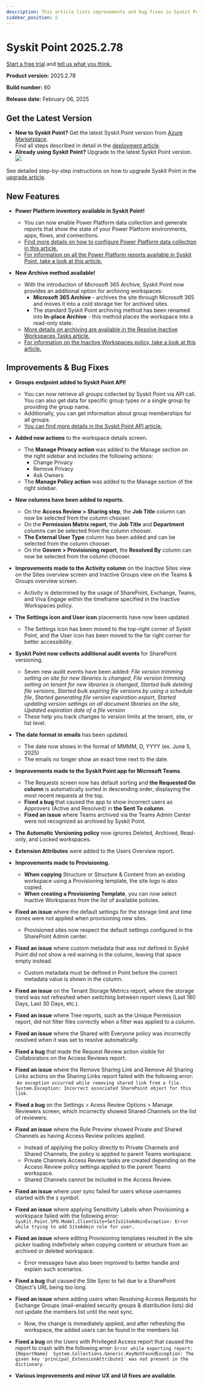 ```yaml
---
description: This article lists improvements and bug fixes in Syskit Point version 2025.2.78
sidebar_position: 5
---
```


# Syskit Point 2025.2.78

[Start a free trial](https://www.syskit.com/products/point/free-trial/) and [tell us what you think.](https://www.syskit.com/company/contact-us/)

**Product version:** 2025.2.78

**Build number:** 60

**Release date:** February 06, 2025

## Get the Latest Version

* **New to Syskit Point?** Get the latest Syskit Point version from [Azure Marketplace](https://azuremarketplace.microsoft.com/en-us/marketplace/apps/syskitltd.syskit\_point).\
 Find all steps described in detail in the [deployment article](../../../set-up-point-enterprise/deployment/deploy-syskit-point.md).
* **Already using Syskit Point?** Upgrade to the latest Syskit Point version.\
 [![](https://aka.ms/deploytoazurebutton)](https://portal.azure.com/#create/Microsoft.Template/uri/https%3A%2F%2Fsyskitassetsstorage.blob.core.windows.net%2Fpoint%2FARMTemplates%2FPointUpdateDeploy%2FPointUpdateTemplate.json)

See detailed step-by-step instructions on how to upgrade Syskit Point in the [upgrade article](../../../set-up-point-enterprise/deployment/upgrade-syskit-point.md).

## New Features

* **Power Platform inventory available in Syskit Point!**
  * You can now enable Power Platform data collection and generate reports that show the state of your Power Platform environments, apps, flows, and connections.
  * [Find more details on how to configure Power Platform data collection in this article.](../../../power-platform/enable-power-platform.md)
  * [For information on all the Power Platform reports available in Syskit Point, take a look at this article.](../../../power-platform/power-platform-reports/power-platform-reports.md)

* **New Archive method available!**
  * With the introduction of Microsoft 365 Archive, Syskit Point now provides an additional option for archiving workspaces:
    * **Microsoft 365 Archive** - archives the site through Microsoft 365 and moves it into a cold storage tier for archived sites. 
    * The standard Syskit Point archiving method has been renamed into **In-place Archive** - this method places the workspace into a read-only state.
  * [More details on archiving are available in the Resolve Inactive Workspaces Tasks article.](../../../point-collaborators/resolve-governance-tasks/inactive-workspaces.md)
  * [For information on the Inactive Workspaces policy, take a look at this article.](../../../governance-and-automation/automated-workflows/inactive-workspaces-admin.md)

## Improvements & Bug Fixes

* **Groups endpoint added to Syskit Point API!**
  * You can now retrieve all groups collected by Syskit Point via API call. You can also get data for specific group types or a single group by providing the group name.
  * Additionally, you can get information about group memberships for all groups.
  * [You can find more details in the Syskit Point API article.](../../../integrations/syskit-point-api.md)

* **Added new actions** to the workspace details screen.
  * The **Manage Privacy action** was added to the Manage section on the right sidebar and includes the following actions:
    * Change Privacy 
    * Remove Privacy
    * Ask Owners
  * The **Manage Policy action** was added to the Manage section of the right sidebar. 

* **New columns have been added to reports.**
  * On the **Access Review > Sharing step**, the **Job Title** column can now be selected from the column chooser.
  * On the **Permission Matrix report**, the **Job Title** and **Department** columns can be selected from the column chooser. 
  * **The External User Type** column has been added and can be selected from the column chooser. 
  * On the **Govern > Provisioning report**, the **Resolved By** column can now be selected from the column chooser.

* **Improvements made to the Activity column** on the Inactive Sites view on the Sites overview screen and Inactive Groups view on the Teams & Groups overview screen. 
  * Activity is determined by the usage of SharePoint, Exchange, Teams, and Viva Engage within the timeframe specified in the Inactive Workspaces policy. 

* **The Settings icon and User icon** placements have now been updated.
  * The Settings icon has been moved to the top-right corner of Syskit Point, and the User icon has been moved to the far right corner for better accessibility. 

* **Syskit Point now collects additional audit events** for SharePoint versioning.
  * Seven new audit events have been added: _File version trimming setting on site for new libraries is changed_, _File version trimming setting on tenant for new libraries is changed_, _Started bulk deleting file versions_, _Started bulk expiring file versions by using a schedule file_, _Started generating file version expiration export_, _Started updating version settings on all document libraries on the site_, _Updated expiration date of a file version_
  * These help you track changes to version limits at the tenant, site, or list level. 

* **The date format in emails** has been updated.
  * The date now shows in the format of MMMM, D, YYYY (ex. June 5, 2025)
  * The emails no longer show an exact time next to the date.  

* **Improvements made to the Syskit Point app for Microsoft Teams**. 
  * The Requests screen now has default sorting and **the Requested On column** is automatically sorted in descending order, displaying the most recent requests at the top.
  * **Fixed a bug** that caused the app to show incorrect users as Approvers (Active and Resolved) in **the Sent To column**. 
  * **Fixed an issue** where Teams archived via the Teams Admin Center were not recognized as archived by Syskit Point.

* **The Automatic Versioning policy** now ignores Deleted, Archived, Read-only, and Locked workspaces. 

* **Extension Attributes** were added to the Users Overview report.

* **Improvements made to Provisioning.**
  * **When copying** Structure or Structure & Content from an existing workspace using a Provisioning template, the site logo is also copied. 
  * **When creating a Provisioning Template**, you can now select Inactive Workspaces from the list of available policies.

* **Fixed an issue** where the default settings for the storage limit and time zones were not applied when provisioning new sites. 
  * Provisioned sites now respect the default settings configured in the SharePoint Admin center. 

* **Fixed an issue** where custom metadata that was not defined in Syskit Point did not show a red warning in the column, leaving that space empty instead. 
  * Custom metadata must be defined in Point before the correct metadata value is shown in the column. 

* **Fixed an issue** on the Tenant Storage Metrics report, where the storage trend was not refreshed when switching between report views (Last 180 Days, Last 30 Days, etc.).

* **Fixed an issue** where Tree reports, such as the Unique Permission report, did not filter files correctly when a filter was applied to a column. 

* **Fixed an issue** where the Shared with Everyone policy was incorrectly resolved when it was set to resolve automatically. 

* **Fixed a bug** that made the Request Review action visible for Collaborators on the Access Reviews report. 

* **Fixed an issue** where the Remove Sharing Link and Remove All Sharing Links actions on the Sharing Links report failed with the following error:  `An exception occurred while removing shared link from a file. 
System.Exception: Incorrect associated SharePoint object for this link.`

* **Fixed a bug** on the Settings > Acess Review Options > Manage Reviewers screen, which incorrectly showed Shared Channels on the list of reviewers. 

* **Fixed an issue** where the Rule Preview showed Private and Shared Channels as having Access Review policies applied.
  * Instead of applying the policy directly to Private Channels and Shared Channels, the policy is applied to parent Teams workspace. 
  * Private Channels Access Review tasks are created depending on the Access Review policy settings applied to the parent Teams workspace.
  * Shared Channels cannot be included in the Access Review.

* **Fixed an issue** where user sync failed for users whose usernames started with the `$` symbol.

* **Fixed an issue** where applying Sensitivity Labels when Provisioning a workspace failed with the following error: `SysKit.Point.SPO.Model.ClientSite+SetIsSiteAdminException: Error while trying to add SiteAdmin role for user.`

* **Fixed an issue** where editing Provisioning templates resulted in the site picker loading indefinitely when copying content or structure from an archived or deleted workspace. 
  * Error messages have also been improved to better handle and explain such scenarios. 

* **Fixed a bug** that caused the Site Sync to fail due to a SharePoint Object's URL being too long.

* **Fixed an issue** where adding users when Resolving Access Requests for Exchange Groups (mail-enabled security groups & distribution lists) did not update the members list until the next sync.
  * Now, the change is immediately applied, and after refreshing the workspace, the added users can be found in the members list.

* **Fixed a bug** on the Users with Privileged Access report that caused the report to crash with the following error: `Error while exporting report: {ReportName} 
System.Collections.Generic.KeyNotFoundException: The given key 'principal_ExtensionAttribute1' was not present in the dictionary.`

* **Various improvements and minor UX and UI fixes are available**.

